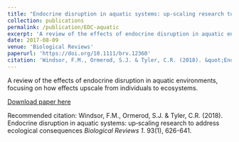 ```yaml
---
title: "Endocrine disruption in aquatic systems: up‐scaling research to address ecological consequences"
collection: publications
permalink: /publication/EDC-aquatic
excerpt: 'A review of the effects of endocrine disruption in aquatic environments, focusing on how effects upscale from individuals to ecosystems.'
date: 2017-08-09
venue: 'Biological Reviews'
paperurl: 'https://doi.org/10.1111/brv.12360'
citation: 'Windsor, F.M., Ormerod, S.J. & Tyler, C.R. (2018). &quot;Endocrine disruption in aquatic systems: up‐scaling research to address ecological consequences.&quot; <i>Biological Reviews 1</i>. 93(1), 626-641.'
---
```

A review of the effects of endocrine disruption in aquatic environments, focusing on how effects upscale from individuals to ecosystems.

[Download paper here](https://doi.org/10.1111/brv.12360)

Recommended citation: Windsor, F.M., Ormerod, S.J. & Tyler, C.R. (2018). Endocrine disruption in aquatic systems: up‐scaling research to address ecological consequences <i>Biological Reviews 1</i>. 93(1), 626-641.
